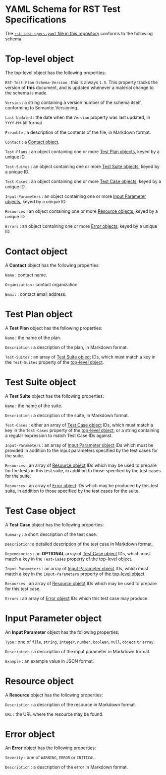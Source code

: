 # YAML Schema for RST Test Specifications

The [`rst-test-specs.yaml` file in this repository](rst-test-specs.yaml) conforms to the following schema.

# Top-level object

The top-level object has the following properties:

`RST-Test-Plan-Schema-Version`
: this is always `1.5`. This property tracks the version of **this** document, and is updated whenever a material change to the schema is made.

`Version`
: a string containing a version number of the schema itself, conforming to Semantic Versioning.

`Last-Updated`
: the date when the `Version` property was last updated, in `YYYY-MM-DD` format.

`Preamble`
: a description of the contents of the file, in Markdown format.

`Contact`
: a [Contact object](#contact-object).

`Test-Plans`
: an object containing one or more [Test Plan objects](#test-plan-object), keyed by a unique ID.

`Test-Suites`
: an object containing one or more [Test Suite objects](#test-suite-object), keyed by a unique ID.

`Test-Cases`
: an object containing one or more [Test Case objects](#test-case-object), keyed by a unique ID.

`Input-Parameters`
: an object containing one or more [Input Parameter objects](#input-parameter-object), keyed by a unique ID.

`Resources`
: an object containing one or more [Resource objects](#resource-object), keyed by a unique ID.

`Errors`
: an object containing one or more [Error objects](#error-object), keyed by a unique ID.

# Contact object

A **Contact** object has the following properties:

`Name`
: contact name.

`Organization`
: contact organization.

`Email`
: contact email address.

# Test Plan object

A **Test Plan** object has the following properties:

`Name`
: the name of the plan.

`Description`
: a description of the plan, in Markdown format.

`Test-Suites`
: an array of [Test Suite object](#test-suite-object) IDs, which must match a key in the `Test-Suites` property of the [top-level object](#top-level-object).

# Test Suite object

A **Test Suite** object has the following properties:

`Name`
: the name of the suite.

`Description`
: a description of the suite, in Markdown format.

`Test-Cases`
: either an array of [Test Case object](#test-case-object) IDs, which must match a key in the `Test-Cases` property of the [top-level object](#top-level-object), or a string containing a regular expression to match Test Case IDs against.

`Input-Parameters`
: an array of [Input Parameter object](#input-parameter-object) IDs which must be provided in addition to the input parameters specified by the test cases for the suite.

`Resources`
: an array of [Resource object](#resource-object]) IDs which may be used to prepare for the tests in this test suite, in addition to those specified by the test cases for the suite.

`Resources`
: an array of [Error object](#error-object]) IDs which may be produced by this test suite, in addition to those specified by the test cases for the suite.

# Test Case object

A **Test Case** object has the following properties:

`Summary`
: a short description of the test case.

`Description`: a detailed description of the test case in Markdown format.

`Dependencies`
: an **OPTIONAL** array of [Test Case object](#test-case-object) IDs, which must match a key in the 
`Test-Cases` property of the [top-level object](#top-level-object).

`Input-Parameters`
: an array of [Input Parameter object](#input-parameter-object) IDs, which must match a key in the `Input-Parameters` property of the [top-level object](#top-level-object).

`Resources`
: an array of [Resource object](#resource-object]) IDs which may be used to prepare for this test case.

`Errors`
: an array of [Error object](#error-object]) IDs which this test case may produce.

# Input Parameter object

An **Input Parameter** object has the following properties:

`Type`
: one of `file`, `string`, `integer`, `number`, `boolean`, `null`, `object` or `array`.

`Description`
: a description of the input parameter in Markdown format.

`Example`
: an example value in JSON format.

# Resource object

A **Resource** object has the following properties:

`Description`
: a description of the resource in Markdown format.

`URL`
: the URL where the resource may be found.

# Error object

An **Error** object has the following properties:

`Severity`
: one of `WARNING`, `ERROR` or `CRITICAL`.

`Description`
: a description of the error in Markdown format.
